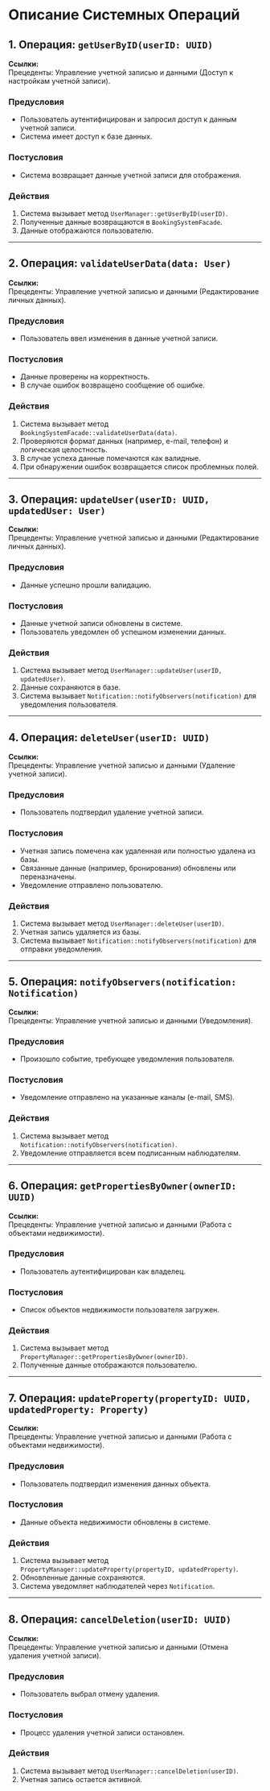 
# Описание Системных Операций

## 1. Операция: `getUserByID(userID: UUID)`

**Ссылки:**  
Прецеденты: Управление учетной записью и данными (Доступ к настройкам учетной записи).

### **Предусловия**
- Пользователь аутентифицирован и запросил доступ к данным учетной записи.
- Система имеет доступ к базе данных.

### **Постусловия**
- Система возвращает данные учетной записи для отображения.

### **Действия**
1. Система вызывает метод `UserManager::getUserByID(userID)`.
2. Полученные данные возвращаются в `BookingSystemFacade`.
3. Данные отображаются пользователю.

---

## 2. Операция: `validateUserData(data: User)`

**Ссылки:**  
Прецеденты: Управление учетной записью и данными (Редактирование личных данных).

### **Предусловия**
- Пользователь ввел изменения в данные учетной записи.

### **Постусловия**
- Данные проверены на корректность.
- В случае ошибок возвращено сообщение об ошибке.

### **Действия**
1. Система вызывает метод `BookingSystemFacade::validateUserData(data)`.
2. Проверяются формат данных (например, e-mail, телефон) и логическая целостность.
3. В случае успеха данные помечаются как валидные.
4. При обнаружении ошибок возвращается список проблемных полей.

---

## 3. Операция: `updateUser(userID: UUID, updatedUser: User)`

**Ссылки:**  
Прецеденты: Управление учетной записью и данными (Редактирование личных данных).

### **Предусловия**
- Данные успешно прошли валидацию.

### **Постусловия**
- Данные учетной записи обновлены в системе.
- Пользователь уведомлен об успешном изменении данных.

### **Действия**
1. Система вызывает метод `UserManager::updateUser(userID, updatedUser)`.
2. Данные сохраняются в базе.
3. Система вызывает `Notification::notifyObservers(notification)` для уведомления пользователя.

---

## 4. Операция: `deleteUser(userID: UUID)`

**Ссылки:**  
Прецеденты: Управление учетной записью и данными (Удаление учетной записи).

### **Предусловия**
- Пользователь подтвердил удаление учетной записи.

### **Постусловия**
- Учетная запись помечена как удаленная или полностью удалена из базы.
- Связанные данные (например, бронирования) обновлены или переназначены.
- Уведомление отправлено пользователю.

### **Действия**
1. Система вызывает метод `UserManager::deleteUser(userID)`.
2. Учетная запись удаляется из базы.
3. Система вызывает `Notification::notifyObservers(notification)` для отправки уведомления.

---

## 5. Операция: `notifyObservers(notification: Notification)`

**Ссылки:**  
Прецеденты: Управление учетной записью и данными (Уведомления).

### **Предусловия**
- Произошло событие, требующее уведомления пользователя.

### **Постусловия**
- Уведомление отправлено на указанные каналы (e-mail, SMS).

### **Действия**
1. Система вызывает метод `Notification::notifyObservers(notification)`.
2. Уведомление отправляется всем подписанным наблюдателям.

---

## 6. Операция: `getPropertiesByOwner(ownerID: UUID)`

**Ссылки:**  
Прецеденты: Управление учетной записью и данными (Работа с объектами недвижимости).

### **Предусловия**
- Пользователь аутентифицирован как владелец.

### **Постусловия**
- Список объектов недвижимости пользователя загружен.

### **Действия**
1. Система вызывает метод `PropertyManager::getPropertiesByOwner(ownerID)`.
2. Полученные данные отображаются пользователю.

---

## 7. Операция: `updateProperty(propertyID: UUID, updatedProperty: Property)`

**Ссылки:**  
Прецеденты: Управление учетной записью и данными (Работа с объектами недвижимости).

### **Предусловия**
- Пользователь подтвердил изменения данных объекта.

### **Постусловия**
- Данные объекта недвижимости обновлены в системе.

### **Действия**
1. Система вызывает метод `PropertyManager::updateProperty(propertyID, updatedProperty)`.
2. Обновленные данные сохраняются.
3. Система уведомляет наблюдателей через `Notification`.

---

## 8. Операция: `cancelDeletion(userID: UUID)`

**Ссылки:**  
Прецеденты: Управление учетной записью и данными (Отмена удаления учетной записи).

### **Предусловия**
- Пользователь выбрал отмену удаления.

### **Постусловия**
- Процесс удаления учетной записи остановлен.

### **Действия**
1. Система вызывает метод `UserManager::cancelDeletion(userID)`.
2. Учетная запись остается активной.
